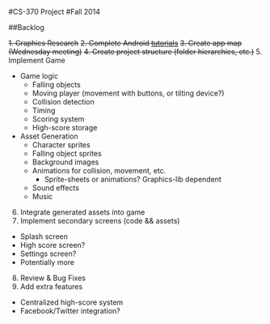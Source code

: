 #CS-370 Project
#Fall 2014

##Backlog

~~1. Graphics Research~~
~~2. Complete Android [tutorials](http://developer.android.com/training/basics/firstapp/index.html)~~
~~3. Create app map (Wednesday meeting)~~
~~4. Create project structure (folder hierarchies, etc.)~~
5. Implement Game
  * Game logic
     * Falling objects
     * Moving player (movement with buttons, or tilting device?)
     * Collision detection
     * Timing
     * Scoring system
     * High-score storage
  * Asset Generation
     * Character sprites
     * Falling object sprites
     * Background images
     * Animations for collision, movement, etc.
         * Sprite-sheets or animations? Graphics-lib dependent
     * Sound effects
     * Music
6. Integrate generated assets into game
7. Implement secondary screens (code && assets)
  * Splash screen
  * High score screen?
  * Settings screen?
  * Potentially more
8. Review & Bug Fixes
9. Add extra features
  * Centralized high-score system
  * Facebook/Twitter integration?
